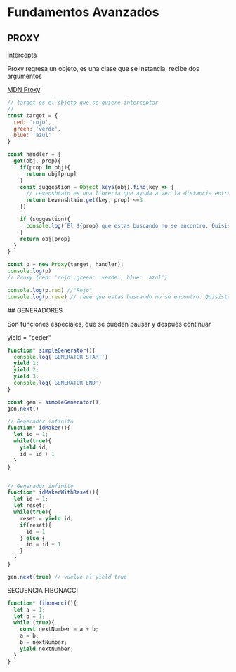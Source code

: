 # Fundamentos Avanzados

## PROXY

Intercepta 

Proxy regresa un objeto, es una clase que se instancia, recibe dos argumentos

[MDN Proxy](https://developer.mozilla.org/es/docs/Web/JavaScript/Reference/Global_Objects/Proxy)

```js
// target es el objeto que se quiere interceptar
// 
const target = {
  red: 'rojo',
  green: 'verde',
  blue: 'azul'
}

const handler = {
  get(obj, prop){
    if(prop in obj){
      return obj[prop]
    }
    const suggestion = Object.keys(obj).find(key => {
      // Levenshtain es una libreria que ayuda a ver la distancia entre strings
      return Levenshtain.get(key, prop) <=3
    })

    if (suggestion){
      console.log(`El ${prop} que estas buscando no se encontro. Quisiste decir ${suggestion}?`)
    }
    return obj[prop]    
  }
}

const p = new Proxy(target, handler);
console.log(p)
// Proxy {red: 'rojo',green: 'verde', blue: 'azul'}

console.log(p.red) //"Rojo"
console.log(p.reee) // reee que estas buscando no se encontro. Quisiste decir red?
```

## GENERADORES

Son funciones especiales, que se pueden pausar y despues continuar

yield = "ceder"

```js
function* simpleGenerator(){
  console.log('GENERATOR START')
  yield 1;
  yield 2;
  yield 3;
  console.log('GENERATOR END')
}

const gen = simpleGenerator();
gen.next()

// Generador infinito
function* idMaker(){
  let id = 1;
  while(true){
    yield id;
    id = id + 1
  }
}


// Generador infinito
function* idMakerWithReset(){
  let id = 1;
  let reset;
  while(true){
    reset = yield id;
    if(reset){
      id = 1
    } else {
      id = id + 1
    }
  }
}

gen.next(true) // vuelve al yield true

```

SECUENCIA FIBONACCI

```js
function* fibonacci(){
  let a = 1;
  let b = 1;
  while (true){
    const nextNumber = a + b;
    a = b;
    b = nextNumber;
    yield nextNumber;
  }
}

